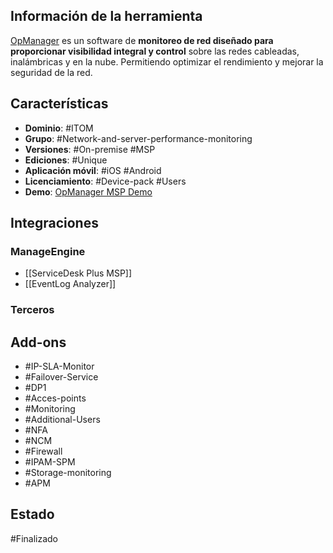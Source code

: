 ## Información de la herramienta

[OpManager](https://www.manageengine.com/network-monitoring/help/) es un software de **monitoreo de red diseñado para proporcionar visibilidad integral y control** sobre las redes cableadas, inalámbricas y en la nube. Permitiendo optimizar el rendimiento y mejorar la seguridad de la red.

## Características

+ **Dominio**: #ITOM 
+ **Grupo**:  #Network-and-server-performance-monitoring 
+ **Versiones**: #On-premise #MSP
+ **Ediciones**: #Unique 
+ **Aplicación móvil**: #iOS #Android 
+ **Licenciamiento**: #Device-pack #Users 
+ **Demo**: [OpManager MSP Demo](https://demo.opmanagermsp.com/apiclient/ember/index.jsp#/)
## Integraciones
### ManageEngine

+ [[ServiceDesk Plus MSP]]
+ [[EventLog Analyzer]]

### Terceros

## Add-ons

+ #IP-SLA-Monitor 
+ #Failover-Service 
+ #DP1 
+ #Acces-points
+ #Monitoring
+ #Additional-Users 
+ #NFA
+ #NCM
+ #Firewall
+ #IPAM-SPM
+ #Storage-monitoring
+ #APM

## Estado

#Finalizado 